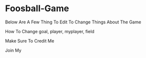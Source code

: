 # Foosball-Game

Below Are A Few Thing To Edit To Change Things About The Game 


How To Change goal, player, myplayer, field 


Make Sure To Credit Me 

Join My 
